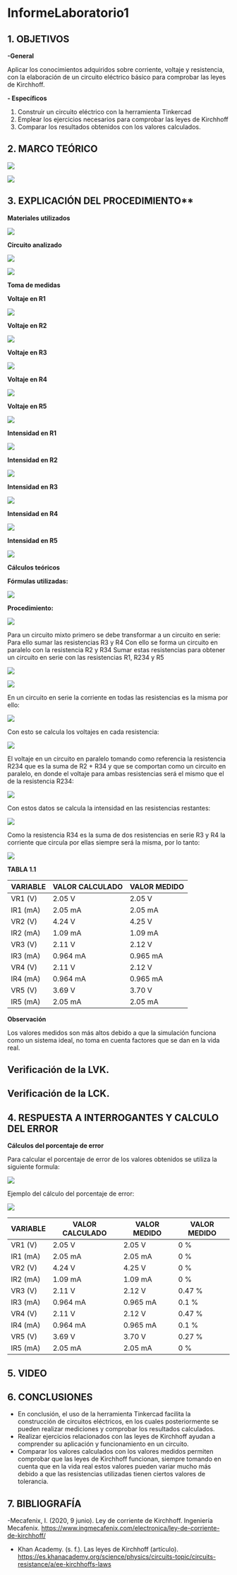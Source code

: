 # InformeLaboratorio1

## 1. OBJETIVOS

**-General**

Aplicar los conocimientos adquiridos sobre corriente, voltaje y resistencia, con la elaboración de un circuito eléctrico básico para comprobar las leyes de Kirchhoff.

**-	Específicos**

1.	Construir un circuito eléctrico con la herramienta Tinkercad
2.	Emplear los ejercicios necesarios para comprobar las leyes de Kirchhoff
3.	Comparar los resultados obtenidos con los valores calculados.

## 2. MARCO TEÓRICO

![](https://github.com/bavargas5/InformeLaboratorio1/blob/main/Im%C3%A1genes/MAP.png)




![](https://github.com/bavargas5/InformeLaboratorio1/blob/main/IMAGENES/DIAGRAMA%20CORRIENTES%20KIRCHHOFF.png)


## 3. EXPLICACIÓN DEL PROCEDIMIENTO**

**Materiales utilizados**

![](https://github.com/bavargas5/InformeLaboratorio1/blob/main/Im%C3%A1genes/M.png)

**Circuito analizado**

![](https://github.com/bavargas5/InformeLaboratorio1/blob/main/Im%C3%A1genes/BASE.png)

![](https://github.com/bavargas5/InformeLaboratorio1/blob/main/Im%C3%A1genes/CIRCUITO.png)

**Toma de medidas**

**Voltaje en R1** 

![](https://github.com/bavargas5/InformeLaboratorio1/blob/main/Im%C3%A1genes/VR1.png)

**Voltaje en R2**

![](https://github.com/bavargas5/InformeLaboratorio1/blob/main/Im%C3%A1genes/VR2.png)

**Voltaje en R3**

![](https://github.com/bavargas5/InformeLaboratorio1/blob/main/Im%C3%A1genes/VR3.png)

**Voltaje en R4**

![](https://github.com/bavargas5/InformeLaboratorio1/blob/main/Im%C3%A1genes/VR4.png)

**Voltaje en R5**

![](https://github.com/bavargas5/InformeLaboratorio1/blob/main/Im%C3%A1genes/VR5.png)

**Intensidad en R1**

![](https://github.com/bavargas5/InformeLaboratorio1/blob/main/Im%C3%A1genes/IR1.png)

**Intensidad en R2**

![](https://github.com/bavargas5/InformeLaboratorio1/blob/main/Im%C3%A1genes/IR2.png)

**Intensidad en R3**

![](https://github.com/bavargas5/InformeLaboratorio1/blob/main/Im%C3%A1genes/IR3.png)

**Intensidad en R4**

![](https://github.com/bavargas5/InformeLaboratorio1/blob/main/Im%C3%A1genes/IR4.png)

**Intensidad en R5**

![](https://github.com/bavargas5/InformeLaboratorio1/blob/main/Im%C3%A1genes/IR5.png)

**Cálculos teóricos**

  **Fórmulas utilizadas:**
  
![](https://github.com/bavargas5/InformeLaboratorio1/blob/main/Im%C3%A1genes/F1.png)

  **Procedimiento:**

![](https://github.com/bavargas5/InformeLaboratorio1/blob/main/Im%C3%A1genes/F2.png)

Para un circuito mixto primero se debe transformar a un circuito en serie:
Para ello sumar las resistencias R3 y R4
Con ello se forma un circuito en paralelo con la resistencia R2 y R34 
Sumar estas resistencias para obtener un circuito en serie con las resistencias R1, R234 y R5

![](https://github.com/bavargas5/InformeLaboratorio1/blob/main/Im%C3%A1genes/F3.png)

![](https://github.com/bavargas5/InformeLaboratorio1/blob/main/Im%C3%A1genes/F4.png)

En un circuito en serie la corriente en todas las resistencias es la misma por ello:

![](https://github.com/bavargas5/InformeLaboratorio1/blob/main/Im%C3%A1genes/F5.png)

Con esto se calcula los voltajes en cada resistencia:

![](https://github.com/bavargas5/InformeLaboratorio1/blob/main/Im%C3%A1genes/F6.png)

El voltaje en un circuito en paralelo tomando como referencia la resistencia R234 que es la suma de R2 + R34 y que se comportan como un circuito en paralelo, en donde el voltaje para ambas resistencias será el mismo que el de la resistencia R234:

![](https://github.com/bavargas5/InformeLaboratorio1/blob/main/Im%C3%A1genes/F7.png)

Con estos datos se calcula la intensidad en las resistencias restantes:

![](https://github.com/bavargas5/InformeLaboratorio1/blob/main/Im%C3%A1genes/F8.png)

Como la resistencia R34 es la suma de dos resistencias en serie R3 y R4 la corriente que circula por ellas siempre será la misma, por lo tanto:

![](https://github.com/bavargas5/InformeLaboratorio1/blob/main/Im%C3%A1genes/F9.png)

**TABLA 1.1**

| VARIABLE | VALOR CALCULADO | VALOR MEDIDO |
| ------------- | ------------- | ------------- |
| VR1 (V)  | 2.05 V | 2.05 V |
| IR1 (mA) | 2.05 mA | 2.05 mA |
| VR2 (V)  | 4.24 V | 4.25 V |
| IR2 (mA) | 1.09 mA | 1.09 mA |
| VR3 (V)  | 2.11 V | 2.12 V |
| IR3 (mA) | 0.964 mA | 0.965 mA |
| VR4 (V)  | 2.11 V | 2.12 V  |
| IR4 (mA) | 0.964 mA | 0.965 mA |
| VR5 (V)  | 3.69 V  | 3.70 V |
| IR5 (mA) | 2.05 mA | 2.05 mA |

**Observación**

Los valores medidos son más altos debido a que la simulación funciona como un sistema ideal, no toma en cuenta factores que se dan en la vida real.

## Verificación de la LVK. 

## Verificación de la LCK.


## 4. RESPUESTA A INTERROGANTES Y CALCULO DEL ERROR

**Cálculos del porcentaje de error** 

Para calcular el porcentaje de error de los valores obtenidos se utiliza la siguiente formula:

![](https://github.com/bavargas5/InformeLaboratorio1/blob/main/Im%C3%A1genes/E1.png)

Ejemplo del cálculo del porcentaje de error:

![](https://github.com/bavargas5/InformeLaboratorio1/blob/main/Im%C3%A1genes/E2.png)

| VARIABLE | VALOR CALCULADO | VALOR MEDIDO | VALOR MEDIDO |
| ------------- | ------------- | ------------- | ------------- |
| VR1 (V)  | 2.05 V | 2.05 V | 0 % |
| IR1 (mA) | 2.05 mA | 2.05 mA | 0 % |
| VR2 (V)  | 4.24 V | 4.25 V | 0 % |
| IR2 (mA) | 1.09 mA | 1.09 mA | 0 % |
| VR3 (V)  | 2.11 V | 2.12 V |0.47 % |
| IR3 (mA) | 0.964 mA | 0.965 mA | 0.1 % |
| VR4 (V)  | 2.11 V | 2.12 V | 0.47 %  |
| IR4 (mA) | 0.964 mA | 0.965 mA | 0.1 %  |
| VR5 (V)  | 3.69 V  | 3.70 V | 0.27 % |
| IR5 (mA) | 2.05 mA | 2.05 mA | 0 % |

## 5. VIDEO

## 6. CONCLUSIONES

- En conclusión, el uso de la herramienta Tinkercad facilita la construcción de circuitos eléctricos, en los cuales posteriormente se pueden realizar mediciones y comprobar los resultados calculados. 
- Realizar ejercicios relacionados con las leyes de Kirchhoff ayudan a comprender su aplicación y funcionamiento en un circuito.
- Comparar los valores calculados con los valores medidos permiten comprobar que las leyes de Kirchhoff funcionan, siempre tomando en cuenta que en la vida real estos valores pueden variar mucho más debido a que las resistencias utilizadas tienen ciertos valores de tolerancia.

## 7. BIBLIOGRAFÍA

-Mecafenix, I. (2020, 9 junio). Ley de corriente de Kirchhoff. Ingeniería Mecafenix. https://www.ingmecafenix.com/electronica/ley-de-corriente-de-kirchhoff/
- Khan Academy. (s. f.). Las leyes de Kirchhoff (artículo). https://es.khanacademy.org/science/physics/circuits-topic/circuits-resistance/a/ee-kirchhoffs-laws
